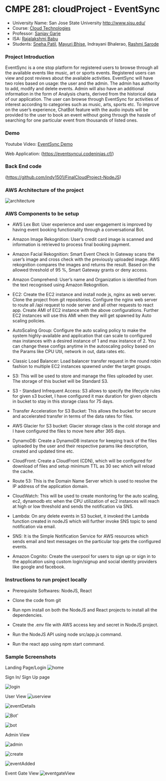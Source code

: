 # CMPE 281: cloudProject - EventSync
*	University Name: San Jose State University http://www.sjsu.edu/ 
*	Course: [Cloud Technologies](http://info.sjsu.edu/web-dbgen/catalog/courses/CMPE281.html)
*	Professor: [Sanjay Garje](https://www.linkedin.com/in/sanjaygarje/)
*	ISA: [Rajalakshmi Babu](https://www.linkedin.com/in/rajalakshmib/)
*	Students: [Sneha Patil](http://www.linkedin.com/in/sneha-patil11),
                      [Mayuri Bhise](https://www.linkedin.com/in/mayuri-bhise/),
                       Indrayani Bhalerao,
                      [Rashmi Sarode](https://www.linkedin.com/in/rashmisarode)

### Project Introduction
EventSync is a one stop platform for registered users to browse through all the available events like music, art or sports events. Registered users can view and post reviews about the available activities. EventSync will have two roles based on usage: the user and the admin. 
The admin has authority to add, modify and delete events. Admin will also have an additional information in the form of Analysis charts, derived from the historical data of our application. 
The user can browse through EventSync for activities of interest according to categories such as music, arts, sports etc. To improve on the user’s experience, ChatBot feature with the audio inputs will be provided to the user to book an event without going through the hassle of searching for one particular event from thousands of listed ones.


### Demo
Youtube Video: [EventSync Demo](https://www.youtube.com/watch?v=La5XdLTHq_o)

Web Application: (https://eventsyncui.codeninjas.cf/)


### Back End code
(https://github.com/indy1501/FinalCloudProject-NodeJS)


### AWS Architecture of the project
![architecture](https://user-images.githubusercontent.com/39228894/70470847-d16dee00-1a80-11ea-8fac-dc4e90513c04.png)

### AWS Components to be setup
* AWS Lex Bot:
User experience and user engagement is improved by having event booking functionality through a conversational Bot.
 
* Amazon Image Rekognition:
User’s credit card image is scanned and information is retrieved to process final booking payment.

* Amazon Facial Rekognition:
Smart Event Check In Gateway scans the user’s image and cross check with the previously uploaded image. AWS rekognition compares the images and returns the result. Based on the allowed threshold of 95 %, Smart Gateway grants or deny access. 

* Amazon Comprehend:
User’s name and Organization is identified from the text recognised using Amazon Rekognition. 

* EC2: Create the EC2 instance and install node js, nginx as web server. Clone the project from git repositories. Configure the nginx web server to route all /api request to node server and all other requests to react app. Create AMI of EC2 instance with the above configurations. Further EC2 instances will use this AMI when they will get spawned by Auto scaling policies.

* AutoScaling Group: Configure the auto scaling policy to make the system highly-available and application that can scale to configured max instances with a desired instance of 1 and max instance of 2. You can change these configs anytime in the autoscaling policy based on the Params like CPU Util, network in out, data rates etc.

* Classic Load Balancer:  Load balancer transfer request in the round robin fashion to multiple EC2 instances spawned under the target groups. 

* S3: This will be used to store and manage the files uploaded by user. The storage of this bucket will be Standard S3.

* S3 - Standard Infrequent Access: S3 allows to specify the lifecycle rules for given s3 bucket, I have configured it max duration for given objects in bucket to stay in this storage class for 75 days. 

* Transfer Acceleration for S3 Bucket: This allows the bucket for secure and accelerated transfer in terms of the data rates for files.

* AWS Glacier for S3 bucket: Glacier storage class is the cold storage and I have configured the files to move here after 365 days. 

* DynamoDB: Create a DynamoDB instance for keeping track of the files uploaded by the user and their respective params like    description, created and updated time etc. 

* CloudFront: Create a CloudFront (CDN), which will be configured for download of files and setup minimum TTL as 30 sec which will reload the cache.

* Route 53: This is the Domain Name Server which is used to resolve the IP address of the application domain.

* CloudWatch: This will be used to create monitoring for the auto scaling, ec2, dynamodb etc when the CPU utilization of ec2 instances will reach at high or low threshold and sends the notification via SNS.

* Lambda: On any delete events in S3 bucket, it invoked the Lambda function created in nodeJS which will further invoke SNS topic to send notification via email.

* SNS: It is the Simple Notification Service for AWS resources which sends email and text messages on the particular top gets the configured events. 

* Amazon Cognito: Create the userpool for users to sign up or sign in to the application using custom login/signup and social identity providers like google and facebook.

### Instructions to run project locally
* Prerequisite Softwares: NodeJS, React

* Clone the code from git

* Run npm install on both the NodeJS and React projects to install all the dependencies.

* Create the .env file with AWS access key and secret in NodeJS project.

* Run the NodeJS API using node src/app.js command.

* Run the react app using npm start command.

### Sample Screenshots
Landing Page/Login
![home](https://user-images.githubusercontent.com/39228894/70471271-a89a2880-1a81-11ea-973d-31a99df508de.png)

Sign In/ Sign Up page

![login](https://user-images.githubusercontent.com/39228894/70475841-47c31e00-1a8a-11ea-85c3-331f10dbd888.png)


User View
![userview](https://user-images.githubusercontent.com/39228894/70471485-1cd4cc00-1a82-11ea-9972-8fb82fe1cd64.png)

![eventDetails](https://user-images.githubusercontent.com/39228894/70471589-56a5d280-1a82-11ea-8dbb-0cc0d1fc772e.png)

![Bot'](https://user-images.githubusercontent.com/39228894/70471666-7f2dcc80-1a82-11ea-9a98-d9e3c49117d4.png)

![bot](https://user-images.githubusercontent.com/39228894/70475729-06327300-1a8a-11ea-9688-599525879f48.png)


Admin View

![admin](https://user-images.githubusercontent.com/39228894/70471523-2e1dd880-1a82-11ea-9eeb-ee8ae6b5205d.png)

![create](https://user-images.githubusercontent.com/39228894/70471669-8359ea00-1a82-11ea-9501-af069215803f.png)

![eventAdded](https://user-images.githubusercontent.com/39228894/70471648-76d59180-1a82-11ea-9cb2-a73bbde869a5.png)

Event Gate View
![eventgateView](https://user-images.githubusercontent.com/39228894/70471655-79d08200-1a82-11ea-84e7-a847679b803a.png)


